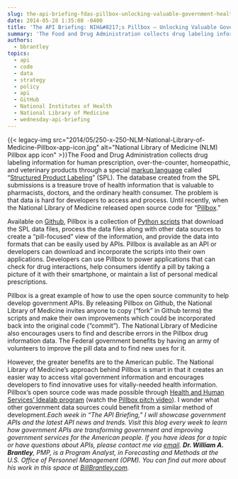 ```yaml
---
slug: the-api-briefing-fdas-pillbox-unlocking-valuable-government-health-information-through-apis
date: 2014-05-28 1:35:08 -0400
title: 'The API Briefing: NIH&#8217;s Pillbox – Unlocking Valuable Government Health Information through APIs'
summary: 'The Food and Drug Administration collects drug labeling information for human prescription, over-the-counter, homeopathic, and veterinary products through a special markup language called &ldquo;Structured Product Labeling&rdquo; (SPL).  The database created from the SPL submissions is a treasure trove of health information that is valuable'
authors:
  - bbrantley
topics:
  - api
  - code
  - data
  - strategy
  - policy
  - api
  - GitHub
  - National Institutes of Health
  - National Library of Medicine
  - wednesday-api-briefing
---
```


{{< legacy-img src="2014/05/250-x-250-NLM-National-Library-of-Medicine-Pillbox-app-icon.jpg" alt="National Library of Medicine (NLM) Pillbox app icon" >}}The Food and Drug Administration collects drug labeling information for human prescription, over-the-counter, homeopathic, and veterinary products through a special [markup language](http://en.wikipedia.org/wiki/Markup_language "Definition of Markup Language") called “[Structured Product Labeling](http://www.fda.gov/forindustry/datastandards/structuredproductlabeling/default.htm "Structured Product Labeling")” (SPL). The database created from the SPL submissions is a treasure trove of health information that is valuable to pharmacists, doctors, and the ordinary health consumer. The problem is that data is hard for developers to access and process. Until recently, when the National Library of Medicine released open source code for “[Pillbox](http://developmentseed.org/blog/2014/05/23/pillbox-launches-on-github/ "Pillbox on Github").”

Available on [Github](https://github.com/HHS/pillbox-data-process), Pillbox is a collection of [Python scripts](https://www.python.org/doc/essays/blurb/ "What is Python?") that download the SPL data files, process the data files along with other data sources to create a “pill-focused” view of the information, and provide the data into formats that can be easily used by APIs. Pillbox is available as an API or developers can download and incorporate the scripts into their own applications. Developers can use Pillbox to power applications that can check for drug interactions, help consumers identify a pill by taking a picture of it with their smartphone, or maintain a list of personal medical prescriptions.

Pillbox is a great example of how to use the open source community to help develop government APIs. By releasing Pillbox on Github, the National Library of Medicine invites anyone to copy (“fork” in Github terms) the scripts and make their own improvements which could be incorporated back into the original code (“commit”). The National Library of Medicine also encourages users to find and describe errors in the Pillbox drug information data. The Federal government benefits by having an army of volunteers to improve the pill data and to find new uses for it.

However, the greater benefits are to the American public. The National Library of Medicine’s approach behind Pillbox is smart in that it creates an easier way to access vital government information and encourages developers to find innovative uses for vitally-needed health information. Pillbox&#8217;s open source code was made possible through [Health and Human Services&#8217; Idealab program](http://www.hhs.gov/idealab/innovate/pillbox/ "HHS' Idealab Program") (watch the [Pillbox pitch video](http://www.youtube.com/watch?v=lPCY75t2P4M "Pillbox Video Pitch")). I wonder what other government data sources could benefit from a similar method of development._Each week in “The API Briefing,” I will showcase government APIs and the latest API news and trends. Visit this blog every week to learn how government APIs are transforming government and improving government services for the American people. If you have ideas for a topic or have questions about APIs, please contact me via [email](mailto:%20William.Brantley@opm.gov)._
_**Dr. William A. Brantley**, PMP, is a Program Analyst, in Forecasting and Methods at the U.S. Office of Personnel Management (OPM). You can find out more about his work in this space at [BillBrantley.com](http://billbrantley.com/)._